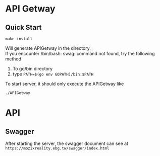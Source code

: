 # API Getway
## Quick Start
```
make install
```
Will generate APIGetway in the directory. <br>
If you encounter /bin/bash: swag: command not found, try the following method
1. To go/bin directory
2. type ```PATH=$(go env GOPATH)/bin:$PATH```


To start server, it should only execute the APIGetway like
```
./APIGetway
```

# API
## Swagger
After starting the server, the swagger document can see at ```https://mozixreality.ebg.tw/swagger/index.html```